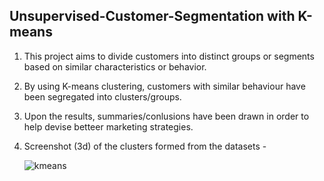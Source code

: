 ## Unsupervised-Customer-Segmentation with K-means

1. This project aims to divide customers into distinct groups or segments based on similar characteristics or behavior.

2. By using K-means clustering, customers with similar behaviour have been segregated into clusters/groups.

3. Upon the results, summaries/conlusions have been drawn in order to help devise betteer marketing strategies.

4. Screenshot (3d) of the clusters formed from the datasets -

   ![kmeans ](https://github.com/RajKulk16/Unsupervised-Customer-Segmentation/assets/74099005/5c806451-b33c-4296-a1fd-ef758fc4a563)

